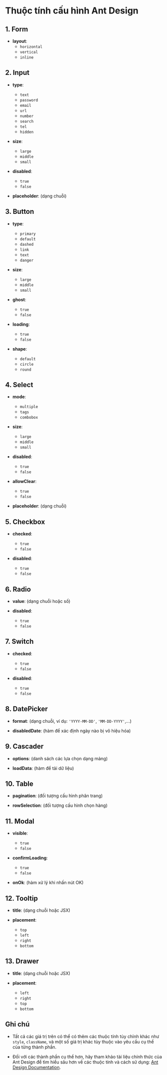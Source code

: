 # Thuộc tính cấu hình Ant Design

## 1. Form
- **layout**: 
  - `horizontal`
  - `vertical`
  - `inline`

## 2. Input
- **type**:
  - `text`
  - `password`
  - `email`
  - `url`
  - `number`
  - `search`
  - `tel`
  - `hidden`

- **size**:
  - `large`
  - `middle`
  - `small`

- **disabled**: 
  - `true`
  - `false`

- **placeholder**: (dạng chuỗi)

## 3. Button
- **type**:
  - `primary`
  - `default`
  - `dashed`
  - `link`
  - `text`
  - `danger`

- **size**:
  - `large`
  - `middle`
  - `small`

- **ghost**: 
  - `true`
  - `false`

- **loading**: 
  - `true`
  - `false`

- **shape**: 
  - `default`
  - `circle`
  - `round`

## 4. Select
- **mode**:
  - `multiple`
  - `tags`
  - `combobox`

- **size**:
  - `large`
  - `middle`
  - `small`

- **disabled**:
  - `true`
  - `false`

- **allowClear**: 
  - `true`
  - `false`

- **placeholder**: (dạng chuỗi)

## 5. Checkbox
- **checked**: 
  - `true`
  - `false`

- **disabled**: 
  - `true`
  - `false`

## 6. Radio
- **value**: (dạng chuỗi hoặc số)

- **disabled**: 
  - `true`
  - `false`

## 7. Switch
- **checked**: 
  - `true`
  - `false`

- **disabled**: 
  - `true`
  - `false`

## 8. DatePicker
- **format**: (dạng chuỗi, ví dụ: `'YYYY-MM-DD'`, `'MM-DD-YYYY'`,...)

- **disabledDate**: (hàm để xác định ngày nào bị vô hiệu hóa)

## 9. Cascader
- **options**: (danh sách các lựa chọn dạng mảng)

- **loadData**: (hàm để tải dữ liệu)

## 10. Table
- **pagination**: (đối tượng cấu hình phân trang)

- **rowSelection**: (đối tượng cấu hình chọn hàng)

## 11. Modal
- **visible**: 
  - `true`
  - `false`

- **confirmLoading**: 
  - `true`
  - `false`

- **onOk**: (hàm xử lý khi nhấn nút OK)

## 12. Tooltip
- **title**: (dạng chuỗi hoặc JSX)

- **placement**: 
  - `top`
  - `left`
  - `right`
  - `bottom`

## 13. Drawer
- **title**: (dạng chuỗi hoặc JSX)

- **placement**: 
  - `left`
  - `right`
  - `top`
  - `bottom`

## Ghi chú
- Tất cả các giá trị trên có thể có thêm các thuộc tính tùy chỉnh khác như `style`, `className`, và một số giá trị khác tùy thuộc vào yêu cầu cụ thể của từng thành phần.

- Đối với các thành phần cụ thể hơn, hãy tham khảo tài liệu chính thức của Ant Design để tìm hiểu sâu hơn về các thuộc tính và cách sử dụng: [Ant Design Documentation](https://ant.design/docs/react/introduce).
